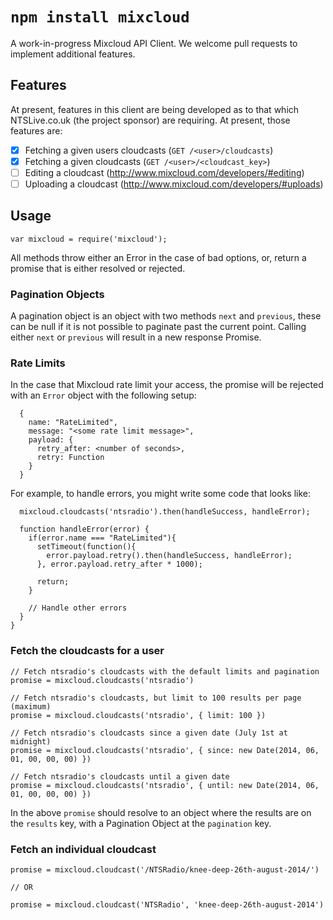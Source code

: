 # `npm install mixcloud`

A work-in-progress Mixcloud API Client. We welcome pull requests to implement 
additional features.

## Features

At present, features in this client are being developed as to that which NTSLive.co.uk (the project sponsor) are requiring. At present, 
those features are:

- [x] Fetching a given users cloudcasts (`GET /<user>/cloudcasts`)
- [x] Fetching a given cloudcasts (`GET /<user>/<cloudcast_key>`)
- [ ] Editing a cloudcast (http://www.mixcloud.com/developers/#editing)
- [ ] Uploading a cloudcast (http://www.mixcloud.com/developers/#uploads)

## Usage

```
var mixcloud = require('mixcloud');
```

All methods throw either an Error in the case of bad options, or, return a promise that is either resolved or rejected.

### Pagination Objects

A pagination object is an object with two methods `next` and `previous`, these 
can be null if it is not possible to paginate past the current point. Calling 
either `next` or `previous` will result in a new response Promise.

### Rate Limits

In the case that Mixcloud rate limit your access, the promise will be rejected with an `Error` object with the following setup:

```
  {
    name: "RateLimited",
    message: "<some rate limit message>",
    payload: {
      retry_after: <number of seconds>,
      retry: Function
    }
  }
```

For example, to handle errors, you might write some code that looks like:

```
  mixcloud.cloudcasts('ntsradio').then(handleSuccess, handleError);

  function handleError(error) {
    if(error.name === "RateLimited"){
      setTimeout(function(){
        error.payload.retry().then(handleSuccess, handleError);
      }, error.payload.retry_after * 1000);

      return;
    }

    // Handle other errors
  }
}
```

### Fetch the cloudcasts for a user

```
// Fetch ntsradio's cloudcasts with the default limits and pagination
promise = mixcloud.cloudcasts('ntsradio')

// Fetch ntsradio's cloudcasts, but limit to 100 results per page (maximum)
promise = mixcloud.cloudcasts('ntsradio', { limit: 100 })

// Fetch ntsradio's cloudcasts since a given date (July 1st at midnight)
promise = mixcloud.cloudcasts('ntsradio', { since: new Date(2014, 06, 01, 00, 00, 00) })

// Fetch ntsradio's cloudcasts until a given date
promise = mixcloud.cloudcasts('ntsradio', { until: new Date(2014, 06, 01, 00, 00, 00) })
```

In the above `promise` should resolve to an object where the results are on the 
`results` key, with a Pagination Object at the `pagination` key.

### Fetch an individual cloudcast

```
promise = mixcloud.cloudcast('/NTSRadio/knee-deep-26th-august-2014/')

// OR

promise = mixcloud.cloudcast('NTSRadio', 'knee-deep-26th-august-2014')
```
